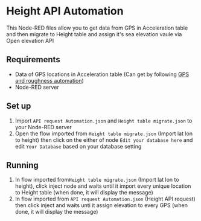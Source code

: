 # Height API Automation

This Node-RED files allow you to get data from GPS in Acceleration table and then migrate to Height table and assign it's sea elevation vaule via Open elevation API

## Requirements

- Data of GPS locations in Acceleration table (Can get by following [GPS and roughness automation](https://github.com/326th/Roughness-measurement-respository/tree/master/Data%20acquisition/GPS%20and%20Roughness%20Tracking))
- Node-RED server

## Set up

1. Import `API request Automation.json` and `Height table migrate.json` to your Node-RED server
2. Open the flow imported from `Height table migrate.json` (Import lat lon to height) then click on the either of node `Edit your database here` and edit `Your Database` based on your database setting

## Running

1. In flow imported from`Height table migrate.json` (Import lat lon to height), click inject node and waits until it import every unique location to Height table (when done, it will display the message)
2. In flow imported from `API request Automation.json` (Height API request) then click inject and waits unti it assign elevation to every GPS (when done, it will display the message)